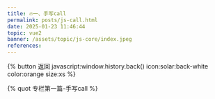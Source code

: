 ```yaml
---
title: 🔥一、手写call
permalink: posts/js-call.html
date: 2025-01-23 11:46:44
topic: vue2
banner: /assets/topic/js-core/index.jpeg
references:
---
```

{% button 返回 javascript:window.history.back() icon:solar:back-white color:orange size:xs %}

{% quot 专栏第一篇-手写call %}

